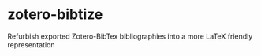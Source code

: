 # zotero-bibtize
Refurbish exported Zotero-BibTex bibliographies into a more LaTeX friendly representation
